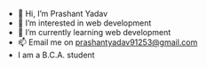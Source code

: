 - 👋 Hi, I’m Prashant Yadav
- 👀 I’m interested in web development
- 🌱 I’m currently learning web development
- 📫 Email me on prashantyadav91253@gmail.com
-    I am a B.C.A. student

<!---
Prashantyadav91/Prashantyadav91 is a ✨ special ✨ repository because its `README.md` (this file) appears on your GitHub profile.
You can click the Preview link to take a look at your changes.
--->
